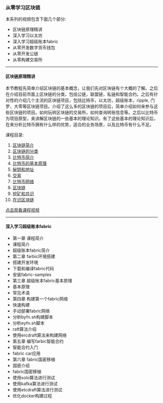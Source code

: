 ### 从零学习区块链

本系列的视频包含下面几个部分: 
- 区块链原理精讲
- 深入学习以太坊
- 深入学习超级账本fabric
- 从零开发数字货币钱包
- 从零开发公链
- 从零构建交易所

---

#### 区块链原理精讲

本节教程先简单介绍区块链的基本概念，让我们先对区块链有个大概的了解。之后在介绍目前市面上区块链的分类，包括公链，联盟链，私链和智能合约。之后有针对性的介绍几个主流的区块链项目，包括比特币，以太坊，超级账本，ripple, 门罗，大零等区块链项目。介绍了这么多的区块链的项目后，简单介绍如何来参与这些区块链的项目。如何玩转区块链的交易所，如何查询转账信息等。之后以比特币为项目原型，来讲解区块链的一些基本的理论知识。有了这些基本的理论知识后，在来分析比特币拥有什么样的优势，适合的业务场景，以及比特币有什么不足。

课程目录:
1. [区块链简介](blockchain/1.md)
2. [区块链的分类](blockchain/2.md)
3. [比特币简介](blockchain/3.md)
4. [比特币的基本原理](blockchain/4.md)
5. [秘钥和地址](blockchain/5.md)
6. [交易](blockchain/6.md)
7. [比特币网络](blockchain/7.md)
8. [区块链](blockchain/8.md)
9. [挖矿和共识](blockchain/9.md)
10. [在识区块链](blockchain/10.md)

[点击观看课程视频](https://edu.51cto.com/sd/7f375)

---

#### 深入学习超级账本fabric

- 第一章 课程简介
 - 课程简介
 - 超级账本fabric简介
- 第二章 farbic环境搭建
 - 搭建开发环境
 - 下载和编译fabric代码
 - 安装fabric-samples
- 第三章 超级账本fabric基本原理
 - 基本原理
 - 常见术语
- 第四章 构建第一个fabric网络
 - 快速构建
 - 手动部署fabric网络
 - 分析byfn.sh构建脚本
 - 分析eyfn.sh脚本
 - raft算法介绍
 - 使用ercdraft算法来构建网络
- 第五章 编写farbic智能合约
 - 智能合约入门
 - fabric car应用
- 第六章 fabric国密移植
 - 国密介绍
 - fabric国密移植
 - 使用solo算法进行测试
 - 使用kafka算法进行测试
 - 使用etcdraft算法进行测试
 - 优化docker构建过程
